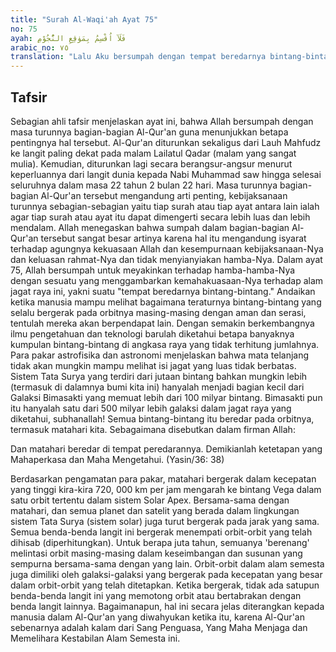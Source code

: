 ```yaml
---
title: "Surah Al-Waqi'ah Ayat 75"
no: 75
ayah: فَلَآ اُقْسِمُ بِمَوٰقِعِ النُّجُوْمِ 
arabic_no: ٧٥
translation: "Lalu Aku bersumpah dengan tempat beredarnya bintang-bintang."
---
```


## Tafsir

Sebagian ahli tafsir menjelaskan ayat ini, bahwa Allah bersumpah dengan masa turunnya bagian-bagian Al-Qur'an guna menunjukkan betapa pentingnya hal tersebut. Al-Qur'an diturunkan sekaligus dari Lauh Mahfudz ke langit paling dekat pada malam Lailatul Qadar (malam yang sangat mulia). Kemudian, diturunkan lagi secara berangsur-angsur menurut keperluannya dari langit dunia kepada Nabi Muhammad saw hingga selesai seluruhnya dalam masa 22 tahun 2 bulan 22 hari. Masa turunnya bagian-bagian Al-Qur'an tersebut mengandung arti penting, kebijaksanaan turunnya sebagian-sebagian yaitu tiap surah atau tiap ayat antara lain ialah agar tiap surah atau ayat itu dapat dimengerti secara lebih luas dan lebih mendalam. Allah menegaskan bahwa sumpah dalam bagian-bagian Al-Qur'an tersebut sangat besar artinya karena hal itu mengandung isyarat terhadap agungnya kekuasaan Allah dan kesempurnaan kebijaksanaan-Nya dan keluasan rahmat-Nya dan tidak menyianyiakan hamba-Nya. Dalam ayat 75, Allah bersumpah untuk meyakinkan terhadap hamba-hamba-Nya dengan sesuatu yang menggambarkan kemahakuasaan-Nya terhadap alam jagat raya ini, yakni suatu "tempat beredarnya bintang-bintang." Andaikan ketika manusia mampu melihat bagaimana teraturnya bintang-bintang yang selalu bergerak pada orbitnya masing-masing dengan aman dan serasi, tentulah mereka akan berpendapat lain. Dengan semakin berkembangnya ilmu pengetahuan dan teknologi barulah diketahui betapa banyaknya kumpulan bintang-bintang di angkasa raya yang tidak terhitung jumlahnya. Para pakar astrofisika dan astronomi menjelaskan bahwa mata telanjang tidak akan mungkin mampu melihat isi jagat yang luas tidak berbatas. Sistem Tata Surya yang terdiri dari jutaan bintang bahkan mungkin lebih (termasuk di dalamnya bumi kita ini) hanyalah menjadi bagian kecil dari Galaksi Bimasakti yang memuat lebih dari 100 milyar bintang. Bimasakti pun itu hanyalah satu dari 500 milyar lebih galaksi dalam jagat raya yang diketahui, subhanallah! Semua bintang-bintang itu beredar pada orbitnya, termasuk matahari kita. Sebagaimana disebutkan dalam firman Allah: 

Dan matahari beredar di tempat peredarannya. Demikianlah ketetapan yang Mahaperkasa dan Maha Mengetahui. (Yasin/36: 38) 

Berdasarkan pengamatan para pakar, matahari bergerak dalam kecepatan yang tinggi kira-kira 720, 000 km per jam mengarah ke bintang Vega dalam satu orbit tertentu dalam sistem Solar Apex. Bersama-sama dengan matahari, dan semua planet dan satelit yang berada dalam lingkungan sistem Tata Surya (sistem solar) juga turut bergerak pada jarak yang sama. Semua benda-benda langit ini bergerak menempati orbit-orbit yang telah dihisab (diperhitungkan). Untuk berapa juta tahun, semuanya 'berenang' melintasi orbit masing-masing dalam keseimbangan dan susunan yang sempurna bersama-sama dengan yang lain. Orbit-orbit dalam alam semesta juga dimiliki oleh galaksi-galaksi yang bergerak pada kecepatan yang besar dalam orbit-orbit yang telah ditetapkan. Ketika bergerak, tidak ada satupun benda-benda langit ini yang memotong orbit atau bertabrakan dengan benda langit lainnya. Bagaimanapun, hal ini secara jelas diterangkan kepada manusia dalam Al-Qur'an yang diwahyukan ketika itu, karena Al-Qur'an sebenarnya adalah kalam dari Sang Penguasa, Yang Maha Menjaga dan Memelihara Kestabilan Alam Semesta ini.